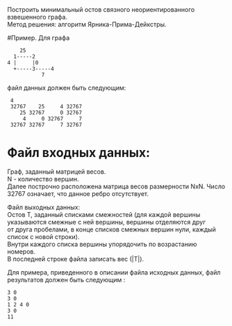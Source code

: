 ##
Построить минимальный остов связного неориентированного взвешенного графа. <br>
Метод решения: алгоритм Ярника-Прима-Дейкстры. <br>
 
#Пример. 
Для графа

        25
      1-----2
    4 |     |0
      +-----3-----4
               7

файл данных должен быть следующим:

     4
     32767    25     4 32767
        25 32767     0 32767
         4     0 32767     7
     32767 32767     7 32767
 
# Файл входных данных:
Граф, заданный матрицей весов. <br>
N - количество вершин. <br>
Далее построчно расположена матрица весов размерности NxN. Число 32767 означает, что данное ребро отсутствует. <br>
 
Файл выходных данных: <br>
Остов T, заданный списками смежностей (для каждой вершины указываются смежные с ней вершины, вершины отделяются друг <br>
от друга пробелами, в конце списков смежных вершин нули, каждый список с новой строки). <br>
Внутри каждого списка вершины упорядочить по возрастанию номеров. <br>
В последней строке файла записать вес (|T|).


Для примера, приведенного в описании файла исходных данных, файл результатов должен быть следующим :

    3 0 
    3 0 
    1 2 4 0 
    3 0 
    11

